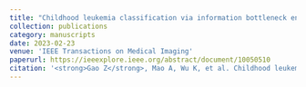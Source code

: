 ```yaml
---
title: "Childhood leukemia classification via information bottleneck enhanced hierarchical multi-instance learning"
collection: publications
category: manuscripts
date: 2023-02-23
venue: 'IEEE Transactions on Medical Imaging'
paperurl: https://ieeexplore.ieee.org/abstract/document/10050510
citation: '<strong>Gao Z</strong>, Mao A, Wu K, et al. Childhood leukemia classification via information bottleneck enhanced hierarchical multi-instance learning[J]. IEEE Transactions on Medical Imaging, 2023, 42(8): 2348-2359.'
---
```

